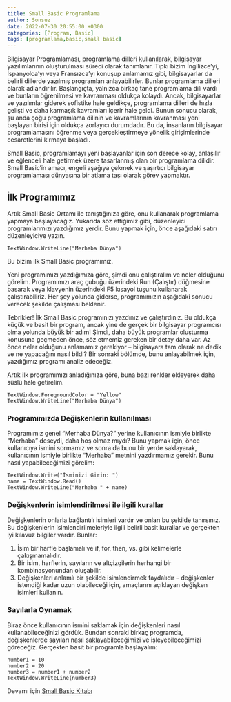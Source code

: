 ```yaml
---
title: Small Basic Programlama
author: Sonsuz
date: 2022-07-30 20:55:00 +0300
categories: [Program, Basic]
tags: [programlama,basic,small basic]
---
```


Bilgisayar Programlaması, programlama dilleri kullanılarak, bilgisayar yazılımlarının oluşturulması
süreci olarak tanımlanır. Tıpkı bizim İngilizce’yi, İspanyolca’yı veya Fransızca’yı konuşup anlamamız
gibi, bilgisayarlar da belirli dillerde yazılmış programları anlayabilirler. Bunlar programlama dilleri
olarak adlandırılır. Başlangıçta, yalnızca birkaç tane programlama dili vardı ve bunların öğrenilmesi
ve kavranması oldukça kolaydı. Ancak, bilgisayarlar ve yazılımlar giderek sofistike hale geldikçe,
programlama dilleri de hızla gelişti ve daha karmaşık kavramları içerir hale geldi. Bunun sonucu olarak,
şu anda çoğu programlama dilinin ve kavramlarının kavranması yeni başlayan birisi için oldukça zorlayıcı
durumdadır. Bu da, insanların bilgisayar programlamasını öğrenme veya gerçekleştirmeye yönelik
girişimlerinde cesaretlerini kırmaya başladı.

Small Basic, programlamayı yeni başlayanlar için son derece kolay, anlaşılır ve eğlenceli hale getirmek
üzere tasarlanmış olan bir programlama dilidir. Small Basic’in amacı, engeli aşağıya çekmek ve şaşırtıcı
bilgisayar programlaması dünyasına bir atlama taşı olarak görev yapmaktır.

## İlk Programımız
Artık Small Basic Ortamı ile tanıştığınıza göre, onu kullanarak programlama yapmaya başlayacağız.
Yukarıda söz ettiğimiz gibi, düzenleyici programlarımızı yazdığımız yerdir. Bunu yapmak için, önce
aşağıdaki satırı düzenleyiciye yazın.
```
TextWindow.WriteLine("Merhaba Dünya")
```

Bu bizim ilk Small Basic programımız.

Yeni programımızı yazdığımıza göre, şimdi onu çalıştıralım ve neler olduğunu görelim. Programımızı
araç çubuğu üzerindeki Run (Çalıştır) düğmesine basarak veya klavyenin üzerindeki F5 kısayol tuşunu
kullanarak çalıştırabiliriz. Her şey yolunda giderse, programımızın aşağıdaki sonucu verecek şekilde
çalışması beklenir.

Tebrikler! İlk Small Basic programınızı yazdınız
ve çalıştırdınız. Bu oldukça küçük ve basit bir
program, ancak yine de gerçek bir bilgisayar
programcısı olma yolunda büyük bir adım!
Şimdi, daha büyük programlar oluşturma
konusuna geçmeden önce, söz etmemiz gereken
bir detay daha var. Az önce neler olduğunu
anlamamız gerekiyor – bilgisayara tam olarak
ne dedik ve ne yapacağını nasıl bildi? Bir sonraki
bölümde, bunu anlayabilmek için, yazdığımız
programı analiz edeceğiz.

Artık ilk programımızı anladığınıza göre, buna bazı renkler ekleyerek daha süslü hale getirelim.
```
TextWindow.ForegroundColor = "Yellow"
TextWindow.WriteLine("Merhaba Dünya")
```

### Programımızda Değişkenlerin kullanılması
Programımız genel “Merhaba Dünya?” yerine kullanıcının ismiyle birlikte “Merhaba” deseydi, daha hoş
olmaz mıydı? Bunu yapmak için, önce kullanıcıya ismini sormamız ve sonra da bunu bir yerde saklayarak,
kullanıcının ismiyle birlikte “Merhaba” metnini yazdırmamız gerekir. Bunu nasıl yapabileceğimizi görelim:
```
TextWindow.Write("İsminizi Girin: ")
name = TextWindow.Read()
TextWindow.WriteLine("Merhaba " + name)
```

### Değişkenlerin isimlendirilmesi ile ilgili kurallar
Değişkenlerin onlarla bağlantılı isimleri vardır ve onları bu şekilde tanırsınız. Bu değişkenlerin
isimlendirilmeleriyle ilgili belirli basit kurallar ve gerçekten iyi kılavuz bilgiler vardır. Bunlar:

1. İsim bir harfle başlamalı ve if, for, then, vs. gibi kelimelerle çakışmamalıdır.
2. Bir isim, harflerin, sayıların ve altçizgilerin herhangi bir kombinasyonundan oluşabilir.
3. Değişkenleri anlamlı bir şekilde isimlendirmek faydalıdır – değişkenler istendiği kadar
uzun olabileceği için, amaçlarını açıklayan değişken isimleri kullanın.

### Sayılarla Oynamak
Biraz önce kullanıcının ismini saklamak için değişkenleri nasıl kullanabileceğinizi gördük. Bundan
sonraki birkaç programda, değişkenlerde sayıları nasıl saklayabileceğimizi ve işleyebileceğimizi
göreceğiz. Gerçekten basit bir programla başlayalım:
```
number1 = 10
number2 = 20
number3 = number1 + number2
TextWindow.WriteLine(number3)
```

Devamı için [Small Basic Kitabı](https://sonsuzus.github.io/dosya/Small_Basic%20kitap.pdf)
